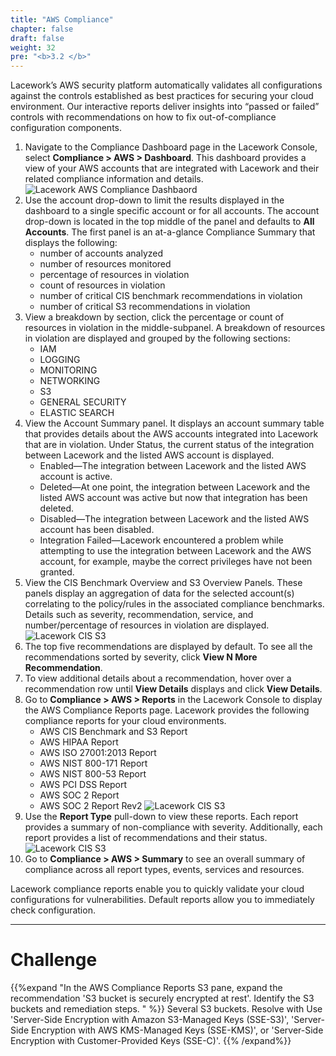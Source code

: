 ```yaml
---
title: "AWS Compliance"
chapter: false
draft: false
weight: 32
pre: "<b>3.2 </b>"
---
```


Lacework’s AWS security platform automatically validates all configurations against the controls established as best practices for securing your cloud environment. Our interactive reports deliver insights into “passed or failed” controls with recommendations on how to fix out-of-compliance configuration components.

1. Navigate to the Compliance Dashboard page in the Lacework Console, select **Compliance > AWS > Dashboard**. This dashboard provides a view of your AWS accounts that are integrated with Lacework and their related compliance information and details.
![Lacework AWS Compliance Dashbaord](/images/lacework-aws-compliance-dashboard.png)
2. Use the account drop-down to limit the results displayed in the dashboard to a single specific account or for all accounts. The account drop-down is located in the top middle of the panel and defaults to **All Accounts**. The first panel is an at-a-glance Compliance Summary that displays the following:
   * number of accounts analyzed
   * number of resources monitored
   * percentage of resources in violation
   * count of resources in violation
   * number of critical CIS benchmark recommendations in violation
   * number of critical S3 recommendations in violation
3. View a breakdown by section, click the percentage or count of resources in violation in the middle-subpanel. A breakdown of resources in violation are displayed and grouped by the following sections:
   * IAM
   * LOGGING
   * MONITORING
   * NETWORKING
   * S3
   * GENERAL SECURITY
   * ELASTIC SEARCH
4. View the Account Summary panel. It displays an account summary table that provides details about the AWS accounts integrated into Lacework that are in violation. Under Status, the current status of the integration between Lacework and the listed AWS account is displayed.
   * Enabled—The integration between Lacework and the listed AWS account is active.
   * Deleted—At one point, the integration between Lacework and the listed AWS account was active but now that integration has been deleted.
   * Disabled—The integration between Lacework and the listed AWS account has been disabled.
   * Integration Failed—Lacework encountered a problem while attempting to use the integration between Lacework and the AWS account, for example, maybe the correct privileges have not been granted.
5. View the CIS Benchmark Overview and S3 Overview Panels. These panels display an aggregation of data for the selected account(s) correlating to the policy/rules in the associated compliance benchmarks. Details such as severity, recommendation, service, and number/percentage of resources in violation are displayed.
![Lacework CIS S3](/images/lacework-cis-benchmark-s3.png)
6. The top five recommendations are displayed by default. To see all the recommendations sorted by severity, click **View N More Recommendation**.
7. To view additional details about a recommendation, hover over a recommendation row until **View Details** displays and click **View Details**.
8. Go to **Compliance > AWS > Reports** in the Lacework Console to display the AWS Compliance Reports page. Lacework provides the following compliance reports for your cloud environments.
   * AWS CIS Benchmark and S3 Report
   * AWS HIPAA Report
   * AWS ISO 27001:2013 Report
   * AWS NIST 800-171 Report
   * AWS NIST 800-53 Report
   * AWS PCI DSS Report
   * AWS SOC 2 Report
   * AWS SOC 2 Report Rev2
![Lacework CIS S3](/images/lacework-aws-compliance-report.png)
9. Use the **Report Type** pull-down to view these reports. Each report provides a summary of non-compliance with severity. Additionally, each report provides a list of recommendations and their status.
![Lacework CIS S3](/images/lacework-compliance-recommendations.png)
10. Go to **Compliance > AWS > Summary** to see an overall summary of compliance across all report types, events, services and resources.

Lacework compliance reports enable you to quickly validate your cloud configurations for vulnerabilities. Default reports allow you to immediately check configuration.

***
# Challenge
{{%expand "In the AWS Compliance Reports S3 pane, expand the recommendation 'S3 bucket is securely encrypted at rest'. Identify the S3 buckets and remediation steps. " %}} Several S3 buckets. Resolve with Use 'Server-Side Encryption with Amazon S3-Managed Keys (SSE-S3)', 'Server-Side Encryption with AWS KMS-Managed Keys (SSE-KMS)', or 'Server-Side Encryption with Customer-Provided Keys (SSE-C)'. {{% /expand%}}
